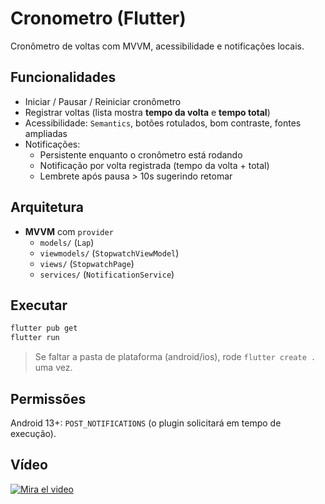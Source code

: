 # Cronometro (Flutter)

Cronômetro de voltas com MVVM, acessibilidade e notificações locais.

## Funcionalidades
- Iniciar / Pausar / Reiniciar cronômetro
- Registrar voltas (lista mostra **tempo da volta** e **tempo total**)
- Acessibilidade: `Semantics`, botões rotulados, bom contraste, fontes ampliadas
- Notificações:
  - Persistente enquanto o cronômetro está rodando
  - Notificação por volta registrada (tempo da volta + total)
  - Lembrete após pausa > 10s sugerindo retomar

## Arquitetura
- **MVVM** com `provider`
  - `models/` (`Lap`)
  - `viewmodels/` (`StopwatchViewModel`)
  - `views/` (`StopwatchPage`)
  - `services/` (`NotificationService`)

## Executar
```bash
flutter pub get
flutter run
```
> Se faltar a pasta de plataforma (android/ios), rode `flutter create .` uma vez.

## Permissões
Android 13+: `POST_NOTIFICATIONS` (o plugin solicitará em tempo de execução).

## Vídeo
[![Mira el video](https://img.youtube.com/vi/eicSrLuzb_M/hqdefault.jpg)](https://www.youtube.com/watch?v=eicSrLuzb_M)
